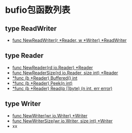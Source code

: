 #  bufio包函数列表

## type ReadWriter

- [func NewReadWriter(r *Reader, w *Writer) *ReadWriter](ReadWriter.md)

## type Reader

- [func NewReader(rd io.Reader) *Reader](NewReader.md)
- [func NewReaderSize(rd io.Reader, size int) *Reader](NewReaderSize.md)
- [*func (b *Reader) Buffered() int](Reader_Buffered.md)
- [*func (b *Reader) Peek(n int)](Reader_Peek.md)
- [*func (b *Reader) Read(p []byte) (n int, err error)](Reader_Read.md)

## type Writer

- [func NewWriter(wr io.Writer) *Writer](NewWriter.md)
- [func NewWriterSize(wr io.Writer, size int) *Writer](NewWriterSize.md)
- xx
